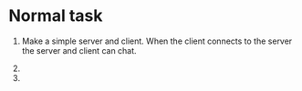 
# Normal task

1. Make a simple server and client. When the client connects to the server the server and client can chat.

2.

3.
